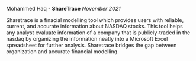 Mohammed Haq - **ShareTrace** 
_November 2021_ 

Sharetrace is a finacial modelling tool which provides users with reliable, current, and accurate information about NASDAQ stocks. This tool helps any analyst evaluate information of a company that is publicly-traded in the nasdaq by organizing the information neatly into a Microsoft Excel spreadsheet for further analysis. Sharetrace bridges the gap between organization and accurate financial modelling.

